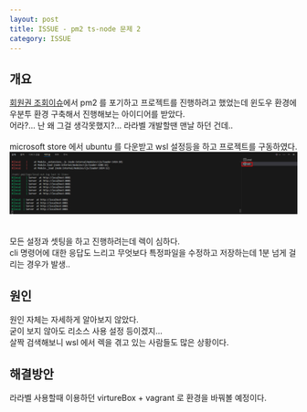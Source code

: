 ```yaml
---
layout: post
title: ISSUE - pm2 ts-node 문제 2
category: ISSUE
---
```


## 개요

[회원권 조회이슈](/issue/2024/07/30/pm2,ts-node.html)에서 pm2 를 포기하고 프로젝트를 진행하려고 했었는데 윈도우 환경에 우분투 환경 구축해서 진행해보는 아이디어를 받았다.  
어라?... 난 왜 그걸 생각못했지?... 라라벨 개발할땐 맨날 하던 건데..
<br><br>
microsoft store 에서 ubuntu 를 다운받고 wsl 설정등을 하고 프로젝트를 구동하였다.
![scrennsh](/public/img/20240731/20240731_01.png)  
<br><br>
모든 설정과 셋팅을 하고 진행하려는데 렉이 심하다.  
cli 명령어에 대한 응답도 느리고 무엇보다 특정파일을 수정하고 저장하는데 1분 넘게 걸리는 경우가 발생..

## 원인

원인 자체는 자세하게 알아보지 않았다.  
굳이 보지 않아도 리소스 사용 설정 등이겠지...  
살짝 검색해보니 wsl 에서 렉을 겪고 있는 사람들도 많은 상황이다.

## 해결방안

라라벨 사용할때 이용하던 virtureBox + vagrant 로 환경을 바꿔볼 예정이다.
